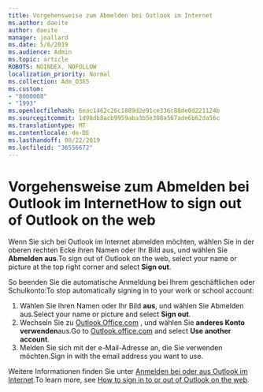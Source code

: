 ```yaml
---
title: Vorgehensweise zum Abmelden bei Outlook im Internet
ms.author: daeite
author: daeite
manager: joallard
ms.date: 5/6/2019
ms.audience: Admin
ms.topic: article
ROBOTS: NOINDEX, NOFOLLOW
localization_priority: Normal
ms.collection: Adm_O365
ms.custom:
- "8000008"
- "1993"
ms.openlocfilehash: 6eac1462c26c1889d2e91ce336c88de0d221124b
ms.sourcegitcommit: 1d98db8acb9959aba3b5e308a567ade6b62da56c
ms.translationtype: MT
ms.contentlocale: de-DE
ms.lasthandoff: 08/22/2019
ms.locfileid: "36556672"
---
```

# <a name="how-to-sign-out-of-outlook-on-the-web"></a><span data-ttu-id="fe62d-102">Vorgehensweise zum Abmelden bei Outlook im Internet</span><span class="sxs-lookup"><span data-stu-id="fe62d-102">How to sign out of Outlook on the web</span></span>

<span data-ttu-id="fe62d-103">Wenn Sie sich bei Outlook im Internet abmelden möchten, wählen Sie in der oberen rechten Ecke ihren Namen oder Ihr Bild aus, und wählen Sie **Abmelden aus**.</span><span class="sxs-lookup"><span data-stu-id="fe62d-103">To sign out of Outlook on the web, select your name or picture at the top right corner and select **Sign out**.</span></span>

<span data-ttu-id="fe62d-104">So beenden Sie die automatische Anmeldung bei Ihrem geschäftlichen oder Schulkonto:</span><span class="sxs-lookup"><span data-stu-id="fe62d-104">To stop automatically signing in to your work or school account:</span></span>

1. <span data-ttu-id="fe62d-105">Wählen Sie Ihren Namen oder Ihr Bild **aus**, und wählen Sie Abmelden aus.</span><span class="sxs-lookup"><span data-stu-id="fe62d-105">Select your name or picture and select **Sign out**.</span></span>
1. <span data-ttu-id="fe62d-106">Wechseln Sie zu [Outlook.Office.com](https://outlook.office.com/) , und wählen Sie **anderes Konto verwenden**aus.</span><span class="sxs-lookup"><span data-stu-id="fe62d-106">Go to [Outlook.office.com](https://outlook.office.com/) and select **Use another account**.</span></span>
1. <span data-ttu-id="fe62d-107">Melden Sie sich mit der e-Mail-Adresse an, die Sie verwenden möchten.</span><span class="sxs-lookup"><span data-stu-id="fe62d-107">Sign in with the email address you want to use.</span></span>

<span data-ttu-id="fe62d-108">Weitere Informationen finden Sie unter [Anmelden bei oder aus Outlook im Internet](https://support.office.com/article/763fab4d-0138-4814-b450-37fc286bcb79).</span><span class="sxs-lookup"><span data-stu-id="fe62d-108">To learn more, see [How to sign in to or out of Outlook on the web](https://support.office.com/article/763fab4d-0138-4814-b450-37fc286bcb79).</span></span>
